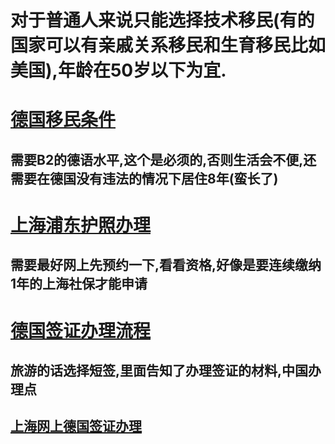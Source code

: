 
# 对于普通人来说只能选择技术移民(有的国家可以有亲戚关系移民和生育移民比如美国),年龄在50岁以下为宜.

# [德国移民条件](http://cs.mfa.gov.cn/zggmcg/ljmdd/oz_652287/dg_653095/rjjl_653105/)
## 需要B2的德语水平,这个是必须的,否则生活会不便,还需要在德国没有违法的情况下居住8年(蛮长了)

# [上海浦东护照办理](http://zwdt.sh.gov.cn/govPortals/bsfw/item/bace21a6-8484-43e4-9449-e83765ddc463#sqcl) 
## 需要最好网上先预约一下,看看资格,好像是要连续缴纳1年的上海社保才能申请

# [德国签证办理流程](https://china.diplo.de/cn-zh/service/visa-einreise)
## 旅游的话选择短签,里面告知了办理签证的材料,中国办理点
## [上海网上德国签证办理](https://deu.125visa.com/embassy/120.html)

